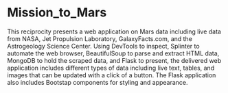 # Mission_to_Mars

This reciprocity presents a web application on Mars data including live data from NASA, Jet Propulsion Laboratory, GalaxyFacts.com, and the Astrogeology Science Center. Using DevTools to inspect, Splinter to automate the web browser, BeautifulSoup to parse and extract HTML data, MongoDB to hold the scraped data, and Flask to present, the delivered web application includes different types of data including live text, tables, and images that can be updated with a click of a button. The Flask application also includes Bootstap components for styling and appearance. 
